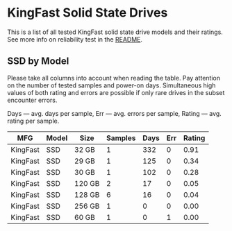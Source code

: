 KingFast Solid State Drives
===========================

This is a list of all tested KingFast solid state drive models and their ratings. See
more info on reliability test in the [README](https://github.com/linuxhw/SMART).

SSD by Model
------------

Please take all columns into account when reading the table. Pay attention on the
number of tested samples and power-on days. Simultaneous high values of both rating
and errors are possible if only rare drives in the subset encounter errors.

Days   — avg. days per sample,
Err    — avg. errors per sample,
Rating — avg. rating per sample.

| MFG       | Model              | Size   | Samples | Days  | Err   | Rating |
|-----------|--------------------|--------|---------|-------|-------|--------|
| KingFast  | SSD                | 32 GB  | 1       | 332   | 0     | 0.91   |
| KingFast  | SSD                | 29 GB  | 1       | 125   | 0     | 0.34   |
| KingFast  | SSD                | 30 GB  | 1       | 102   | 0     | 0.28   |
| KingFast  | SSD                | 120 GB | 2       | 17    | 0     | 0.05   |
| KingFast  | SSD                | 128 GB | 6       | 16    | 0     | 0.04   |
| KingFast  | SSD                | 256 GB | 1       | 0     | 0     | 0.00   |
| KingFast  | SSD                | 60 GB  | 1       | 0     | 1     | 0.00   |
